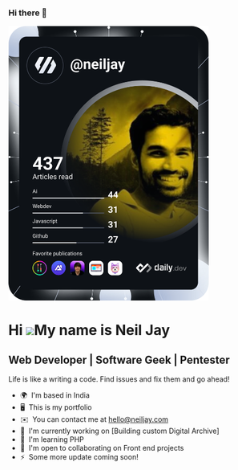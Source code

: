 ### Hi there 👋
<a href="https://app.daily.dev/neiljay"><img src="https://github.com/neil-jay/neil-jay/blob/main/devcard.svg" width="400" alt="Neil Jay's Dev Card"/></a>

Hi ![](https://user-images.githubusercontent.com/18350557/176309783-0785949b-9127-417c-8b55-ab5a4333674e.gif)My name is Neil Jay
==============================================================================================================================

Web Developer | Software Geek | Pentester
-----------------------------------------

Life is like a writing a code. Find issues and fix them and go ahead!

*   🌍  I'm based in India
*   🖥️  This is my portfolio
*   ✉️  You can contact me at [hello@neiljay.com](mailto:hello@neiljay.com)
*   🚀  I'm currently working on [Building custom Digital Archive]
*   🧠  I'm learning PHP
*   🤝  I'm open to collaborating on Front end projects
*   ⚡  Some more update coming soon!
<!--
**neil-jay/neil-jay** is a ✨ _special_ ✨ repository because its `README.md` (this file) appears on your GitHub profile.

Here are some ideas to get you started:

- 🔭 I’m currently working on ...
- 🌱 I’m currently learning ...
- 👯 I’m looking to collaborate on ...
- 🤔 I’m looking for help with ...
- 💬 Ask me about ...
- 📫 How to reach me: ...
- 😄 Pronouns: ...
- ⚡ Fun fact: ...
-->
